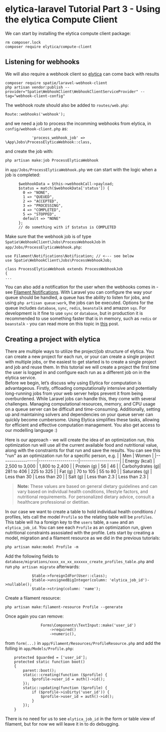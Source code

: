 # elytica-laravel Tutorial Part 3 - Using the elytica Compute Client

We can start by installing the elytica compute client package:

```
rm composer.lock
composer require elytica/compute-client
```
## Listening for webhooks
We will also require a webhook client so [elytica](https://service.elytica.com) can come back with results
```
composer require spatie/laravel-webhook-client
php artisan vendor:publish --provider="Spatie\WebhookClient\WebhookClientServiceProvider" --tag="webhook-client-config"
```
The webhook route should also be added to `routes/web.php`:
```
Route::webhooks('webhook');
```
and we need a job to process the incomming webhooks from elytica, in `config/webhook-client.php` as:
```
            'process_webhook_job' => \App\Jobs\ProcessElyticaWebhook::class,
```
and create the job with:
```
php artisan make:job ProcessElyticaWebhook
```
in `app/Jobs/ProcessElyticaWebhook.php` we can start with the logic when a job is completed:
```
      $webhookData = $this->webhookCall->payload;
      $status = match($webhookData['status']) {
        0 => "NONE",
        1 => "QUEUED",
        2 => "ACCEPTED",
        3 => "PROCESSING",
        4 => "COMPLETED",
        5 => "STOPPED",
        default => "NONE"
      };
      // do something with if $status is COMPLETED
```
Make sure that the webhook job is of type `Spatie\WebhookClient\Jobs\ProcessWebhookJob` in `app/Jobs/ProcessElyticaWebhook.php`:
```
use Filament\Notifications\Notification; // <--- see below
use Spatie\WebhookClient\Jobs\ProcessWebhookJob;

class ProcessElyticaWebhook extends ProcessWebhookJob
{
...
```
You can also add a notification for the user when the webhooks comes in - see [Filament Notifications](https://filamentphp.com/docs/3.x/notifications/installation).
With Laravel you can configure the way your queue should be handled, a queue has the ability to listen for jobs, and using `php artisan queue:work`, the jobs can be executed.
Options for the queue includes `database`, `sync`, `redis`, `beanstalk` and amazon `sqs`. For development is it fine to use `sync` or `database`, but in production it is recommended to use something faster that is in memory, such as `redis` or `beanstalk` - you can read more on this topic in [this](https://medium.com/@noor1yasser9/best-practices-and-strategies-for-using-queues-in-laravel-7c3035f93e84) post.

## Creating a project with elytica
There are multiple ways to utilize the project/job structure of elytica. You can create a new project for each run, or your can create a single project with multiple jobs, or the easiest to get started is to create a single project and job and reuse them. In this tutorial we will create a project the first time the user is logged in and configure each run as a different job on in the elytica service.<br>
Before we begin, let’s discuss why using Elytica for computation is advantageous. Firstly, offloading computationally intensive and potentially long-running jobs from your web server helps prevent it from being overburdened. While Laravel jobs can handle this, they come with several challenges. Managing computational resources, memory, and CPU usage on a queue server can be difficult and time-consuming. Additionally, setting up and maintaining solvers and dependencies on your queue server can quickly become cumbersome. Using Elytica simplifies these tasks, allowing for efficient and effective computation management. You also get access to our modelling language :)<br>

Here is our approach - we will create the idea of an optimization run, this optimization run will use all the current available food and nutritional value, along with the constraints for that run and save the results.
You can see this "run" as an optimization run for a specific person, e.g.
|                  | Men                | Women              |
|------------------|--------------------|--------------------|
| Energy (kcal)    | 2,500 to 3,000     | 1,800 to 2,400     |
| Protein (g)      | 56                 | 46                 |
| Carbohydrates (g)| 281 to 406         | 225 to 325         |
| Fat (g)          | 70 to 105          | 55 to 80           |
| Saturates (g)    | Less than 30       | Less than 20       |
| Salt (g)         | Less than 2.3      | Less than 2.3      |

> **Note:** These values are based on general dietary guidelines and can vary based on individual health conditions, lifestyle factors, and nutritional requirements. For personalized dietary advice, consult a healthcare professional or dietitian.

In our case we want to create a table to hold individual health conditions / profiles, lets call the model `Profile` so the relating table will be `profiles`. This table will ha a foreign key to the `users` table, a `name` and an `elytica_job_id`.
You can see each `Profile` as an optimization run, given nutritional constraints assosiated with the profile.
Lets start by creating a model, migration and a filament resource as we did in the previous tutorials:
```
php artisan make:model Profile -m
```
Add the following fields to `database/migrations/xxxx_xx_xx_xxxxxx_create_profiles_table.php` and run `php artisan migrate` afterwards:
```
            $table->foreignIdFor(User::class);
            $table->unsignedBigInteger(column: 'elytica_job_id')->nullable();
            $table->string(column: 'name');
```
Create a filament resource:
```
php artisan make:filament-resource Profile --generate
```
Once again you can remove:
```
                Forms\Components\TextInput::make('user_id')
                    ->required()
                    ->numeric(),

```
from `form(...)` in `app/Filament/Resources/ProfileResource.php` and add the folling in `app/Models/Profile.php`:
```
    protected $guarded = ['user_id'];
    protected static function boot()
    {
        parent::boot();
        static::creating(function ($profile) {
            $profile->user_id = auth()->id();
        });
        static::updating(function ($profile) {
            if ($profile->isDirty('user_id')) {
                $profile->user_id = auth()->id();
            }
        });
    }
```
There is no need for us to see `elytica_job_id` in the form or table view of filament, but for now we will leave it in to do debugging.
